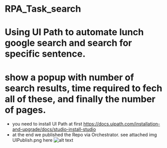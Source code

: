 # RPA_Task_search
# Using UI Path to automate lunch google search and search for specific sentence.
# show a popup with number of search results, time required to fech all of these, and finally the number of pages.
* you need to install UI Path at first https://docs.uipath.com/installation-and-upgrade/docs/studio-install-studio
* at the end we published the Repo via Orchestrator.
   see attached img UIPublish.png here  ![alt text](https://drive.google.com/file/d/1oftx4Zp_k-Aga5Eh-IH-iN-RvjfrMjMy/view?usp=sharing)
